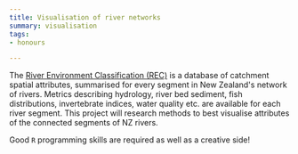 ```yaml
---
title: Visualisation of river networks
summary: visualisation
tags:
- honours

---
```


The [River Environment Classification (REC)](https://niwa.co.nz/freshwater-and-estuaries/management-tools/river-environment-classification-0) is a database of catchment spatial attributes, summarised for every segment in New Zealand's network of rivers. Metrics describing hydrology, river bed sediment, fish distributions, invertebrate indices, water quality etc. are available for each river segment.  This project will research methods to best visualise attributes of the connected segments of NZ rivers.

Good `R` programming skills are required as well as a creative side!


